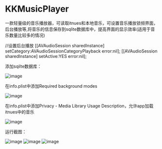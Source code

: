 # KKMusicPlayer
一款轻量级的音乐播放器，可读取itnues和本地音乐，可设置音乐播放锁频界面，后台播放等,将音乐的信息保存到sqlite数据库中，提高界面的显示效率(适用于音乐数量比较多的情况)



//设置后台播放
[[AVAudioSession sharedInstance] setCategory:AVAudioSessionCategoryPlayback error:nil];
[[AVAudioSession sharedInstance] setActive:YES error:nil];

添加sqilte数据库：

![image](https://github.com/WUYUJIAN/KKMusicPlayer/blob/master/截图/1.png)

在info.plist中添加Required background modes

![image](https://github.com/WUYUJIAN/KKMusicPlayer/blob/master/截图/2.png)

在info.plist中添加Privacy - Media Library Usage Description，允许app加载itnues中的音乐

![image](https://github.com/WUYUJIAN/KKMusicPlayer/blob/master/截图/3.png)

运行截图：

![image](https://github.com/WUYUJIAN/KKMusicPlayer/blob/master/截图/4.PNG)
![image](https://github.com/WUYUJIAN/KKMusicPlayer/blob/master/截图/5.PNG)
![image](https://github.com/WUYUJIAN/KKMusicPlayer/blob/master/截图/6.PNG)
